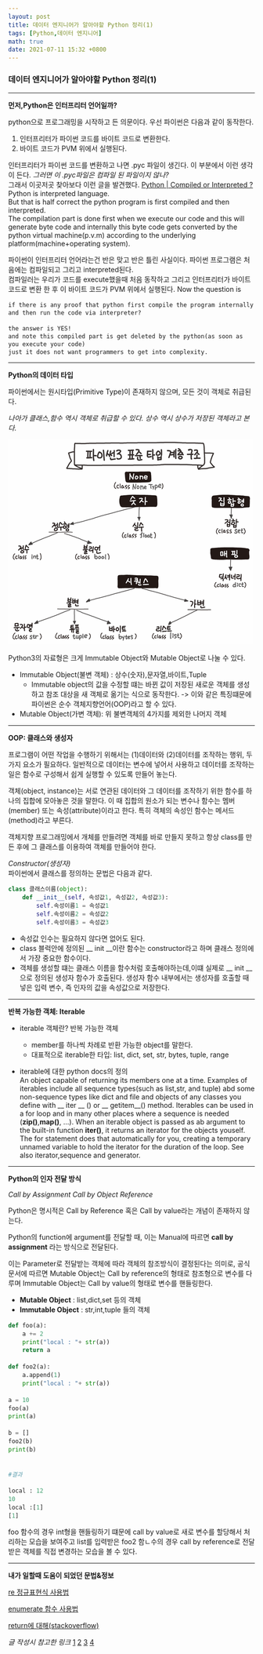 ```yaml
---
layout: post
title: 데이터 엔지니어가 알아야할 Python 정리(1)
tags: [Python,데이터 엔지니어]
math: true
date: 2021-07-11 15:32 +0800
---
```



### 데이터 엔지니어가 알아야할 Python 정리(1)   

-------------------------------------

**먼저,Python은 인터프리터 언어일까?**   

python으로 프로그래밍을 시작하고 든 의문이다.
우선 파이썬은 다음과 같이 동작한다.

1. 인터프리터가 파이썬 코드를 바이트 코드로 변환한다.
2. 바이트 코드가 PVM 위에서 실행된다.

인터프리터가 파이썬 코드를 변환하고 나면 .pyc 파일이 생긴다.
이 부분에서 이런 생각이 든다.
_그러면 이 .pyc파일은 컴파일 된 파일이지 않나?_   
그래서 이곳저곳 찾아보다 이런 글을 발견했다.
[Python | Compiled or Interpreted ?](https://www.geeksforgeeks.org/python-compiled-or-interpreted/)    
    Python is interpreted language.   
    But that is half correct the python program is first compiled and then interpreted.   
    The compilation part is done first when we execute our code and this will generate byte code and internally this byte code gets converted by the python virtual machine(p.v.m) according to the underlying platform(machine+operating system).   

파이썬이 인터프리터 언어라는건 반은 맞고 반은 틀린 사실이다.
파이썬 프로그램은 처음에는 컴파일되고 그리고 interpreted된다.   
컴파일러는 우리가 코드를 execute했을때 처음 동작하고 그리고 인터프리터가 바이트 코드로 변환 한 후 이 바이트 코드가 PVM 위에서 실행된다.
    Now the question is
    
    if there is any proof that python first compile the program internally and then run the code via interpreter?

    the answer is YES!
    and note this compiled part is get deleted by the python(as soon as you execute your code)
    just it does not want programmers to get into complexity.

***

**Python의 데이터 타입**   


파이썬에서는 원시타입(Primitive Type)이 존재하지 않으며, 모든 것이 객체로 취급된다.

_나아가 클래스,함수 역시 객체로 취급할 수 있다. 상수 역시 상수가 저장된 객체라고 본다._

![image](dataTypeInPython.png)

Python3의 자료형은 크게 Immutable Object와 Mutable Object로 나눌 수 있다. 

- Immutable Object(불변 객체) : 상수(숫자),문자열,바이트,Tuple
    - Immutable object의 값을 수정할 떄는 바뀐 값이 저장된 새로운 객체를 생성하고 참조 대상을 새 객체로 옮기는 식으로 동작한다. -> 이와 같은 특징떄문에 파이썬은 순수 객체지향언어(OOP)라고 할 수 있다.
- Mutable Object(가변 객체): 위 불변객체의 4가지를 제외한 나머지 객체

***

**OOP: 클래스와 생성자**

프로그램이 어떤 작업을 수행하기 위해서는 (1)데이터와 (2)데이터를 조작하는 행위, 두 가지 요소가 필요하다. 일반적으로 데이터는 변수에 넣어서 사용하고 데이터를 조작하는 일은 함수로 구성해서 쉽게 실행할 수 있도록 만들어 놓는다.

객체(object, instance)는 서로 연관된 데이터와 그 데이터를 조작하기 위한 함수를 하나의 집합에 모아놓은 것을 말한다. 이 때 집합의 원소가 되는 변수나 함수는 멤버(member) 또는 속성(attribute)이라고 한다. 특히 객체의 속성인 함수는 메서드(method)라고 부른다.

객체지향 프로그래밍에서 개체를 만들려면 객체를 바로 만들지 못하고 항상 class를 만든 후에 그 클래스를 이용하여 객체를 만들어야 한다.

_Constructor(생성자)_   
파이썬에서 클래스를 정의하는 문법은 다음과 같다.
```python
class 클래스이름(object):
	def __init__(self, 속성값1, 속성값2, 속성값3):
	    self.속성이름1 = 속성값1
	    self.속성이름2 = 속성값2
	    self.속성이름3 = 속성값3
```

- 속성값 인수는 필요하지 않다면 없어도 된다.
- class 블럭안에 정의된 __ init __이란 함수는 constructor라고 하며 클래스 정의에서 가장 중요한 함수이다.
- 객체를 생성할 떄는 클래스 이름을 함수처럼 호출해야하는데,이떄 실제로 __ init __으로 정의된 생성자 함수가 호출된다. 생성자 함수 내부에서는 생성자를 호출할 때 넣은 입력 변수, 즉 인자의 값을 속성값으로 저장한다.

***

**반복 가능한 객체: Iterable**

- iterable 객체란? 반복 가능한 객체
    - member를 하나씩 차례로 반환 가능한 object를 말한다.
    - 대표적으로 iterable한 타입: list, dict, set, str, bytes, tuple, range

- iterable에 대한 python docs의 정의   
    An object capable of returning its members one at a time. Examples of iterables include all sequence types(such as list,str, and tuple) abd some non-sequence types like dict and file and objects of any classes you define with __ iter __ () or  __ getitem__() method. Iterables can be used in a for loop and in many other places where a sequence is needed (__zip()__,__map()__, ...). When an iterable object is passed as ab argument to the built-in function __iter()__, it returns an iterator for the objects youself. The for statement does that automatically for you, creating a temporary unnamed variable to hold the iterator for the duration of the loop. See also iterator,sequence and generator.

***

**Python의 인자 전달 방식**   

_Call by Assignment_
_Call by Object Reference_

Python은 명시적은 Call by Reference 혹은 Call by value라는 개념이 존재하지 않는다.   

Python의 function에 argument를 전달할 때, 이는 Manual에 따르면 __call by assignment__ 라는 방식으로 전달된다.

이는 Parameter로 전달받는 객체에 따라 객체의 참조방식이 결정된다는 의미로, 공식 문서에 따르면 Mutable Object는 Call by reference의 형태로 참조형으로 변수를 다루며 Immutable Object는 Call by value의 형태로 변수를 핸들링한다.

- __Mutable Object__ : list,dict,set 등의 객체
- __Immutable Object__ : str,int,tuple 들의 객체

```python
def foo(a):
    a += 2
    print("local : "+ str(a))
    return a

def foo2(a):
    a.append(1)
    print("local : "+ str(a))

a = 10
foo(a)
print(a)

b = []
foo2(b)
print(b)


#결과

local : 12
10
local :[1]
[1]
```

foo 함수의 경우 int형을 핸들링하기 떄문에 call by value로 새로 변수를 할당해서 처리하는 모습을 보여주고 list를 입력받은 foo2 함ㄴ수의 경우 call by reference로 전달 받은 객체를 직접 변경하는 모습을 볼 수 있다.





***

**내가 일할때 도움이 되었던 문법&정보**   

[re 정규표현식 사용법](https://engineer-mole.tistory.com/189)  

[enumerate 함수 사용법](https://devpouch.tistory.com/74)   

[return에 대해(stackoverflow)](https://stackoverflow.com/questions/15300550/return-return-none-and-no-return-at-all/15300671#15300671)   




_글 작성시 참고한 링크_
[1](https://namu.wiki/w/Python)
[2](https://datascienceschool.net/01%20python/02.12%20%ED%8C%8C%EC%9D%B4%EC%8D%AC%20%EA%B0%9D%EC%B2%B4%EC%A7%80%ED%96%A5%20%ED%94%84%EB%A1%9C%EA%B7%B8%EB%9E%98%EB%B0%8D.html)
[3](https://bluese05.tistory.com/55)
[4](https://jins-dev.tistory.com/entry/Python-%EC%9D%98-Call-by-assignment-%EC%9D%98-%EA%B0%9C%EB%85%90)